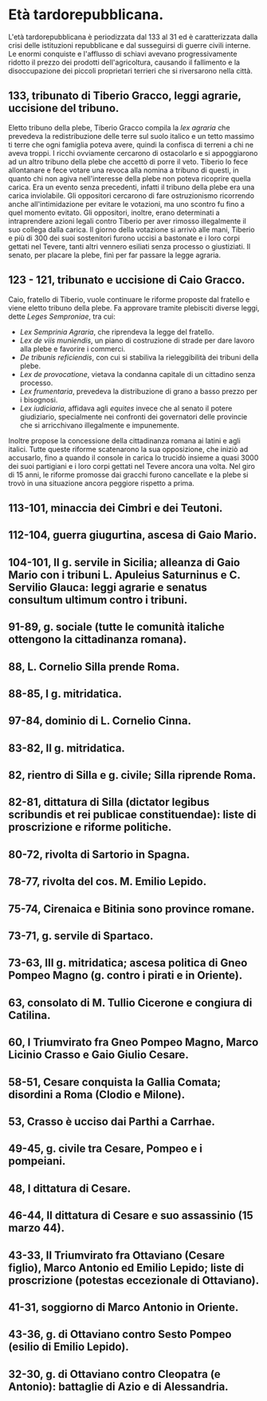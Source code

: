 # Età tardorepubblicana.
L'età tardorepubblicana è periodizzata dal 133 al 31 ed è caratterizzata dalla crisi delle istituzioni repubblicane e dal susseguirsi di guerre civili interne. Le enormi conquiste e l'afflusso di schiavi avevano progressivamente ridotto il prezzo dei prodotti dell'agricoltura, causando il fallimento e la disoccupazione dei piccoli proprietari terrieri che si riversarono nella città.

## 133, tribunato di Tiberio Gracco, leggi agrarie, uccisione del tribuno.
Eletto tribuno della plebe, Tiberio Gracco compila la _lex agraria_ che prevedeva la redistribuzione delle terre sul suolo italico e un tetto massimo ti terre che ogni famiglia poteva avere, quindi la confisca di terreni a chi ne aveva troppi. I ricchi ovviamente cercarono di ostacolarlo e si appoggiarono ad un altro tribuno della plebe che accettò di porre il veto. Tiberio lo fece allontanare e fece votare una revoca alla nomina a tribuno di questi, in quanto chi non agiva nell'interesse della plebe non poteva ricoprire quella carica. Era un evento senza precedenti, infatti il tribuno della plebe era una carica inviolabile. Gli oppositori cercarono di fare ostruzionismo ricorrendo anche all'intimidazione per evitare le votazioni, ma uno scontro fu fino a quel momento evitato. Gli oppositori, inoltre, erano determinati a intraprendere azioni legali contro Tiberio per aver rimosso illegalmente il suo collega dalla carica. Il giorno della votazione si arrivò alle mani, Tiberio e più di 300 dei suoi sostenitori furono uccisi a bastonate e i loro corpi gettati nel Tevere, tanti altri vennero esiliati senza processo o giustiziati. Il senato, per placare la plebe, finì per far passare la legge agraria.

## 123 - 121, tribunato  e uccisione di Caio Gracco.
Caio, fratello di Tiberio, vuole continuare le riforme proposte dal fratello e viene eletto tribuno della plebe. Fa approvare tramite plebisciti diverse leggi, dette _Leges Semproniae_, tra cui:
- _Lex Semprinia Agraria_, che riprendeva la legge del fratello.
- _Lex de viis muniendis_, un piano di costruzione di strade per dare lavoro alla plebe e favorire i commerci.
- _De tribunis reficiendis_, con cui si stabiliva la rieleggibilità dei tribuni della plebe.
- _Lex de provocatione_, vietava la condanna capitale di un cittadino senza processo.
- _Lex frumentaria_, prevedeva la distribuzione di grano a basso prezzo per i bisognosi.
- _Lex iudiciaria_, affidava agli _equites_ invece che al senato il potere giudiziario, specialmente nei confronti dei governatori delle provincie che si arricchivano illegalmente e impunemente.

Inoltre propose la concessione della cittadinanza romana ai latini e agli italici. Tutte queste riforme scatenarono la sua opposizione, che iniziò ad accusarlo, fino a quando il console in carica lo trucidò insieme a quasi 3000 dei suoi partigiani e i loro corpi gettati nel Tevere ancora una volta. Nel giro di 15 anni, le riforme promosse dai gracchi furono cancellate e la plebe si trovò in una situazione ancora peggiore rispetto a prima.

## 113-101, minaccia dei Cimbri e dei Teutoni.

## 112-104, guerra giugurtina, ascesa di Gaio Mario.

## 104-101, II g. servile in Sicilia; alleanza di Gaio Mario con i tribuni L. Apuleius Saturninus  e C. Servilio Glauca: leggi agrarie e senatus consultum ultimum contro i tribuni.

## 91-89, g. sociale (tutte le comunità italiche ottengono la cittadinanza romana).

## 88, L. Cornelio Silla prende Roma.

## 88-85, I g. mitridatica.

## 97-84, dominio di L. Cornelio Cinna.

## 83-82, II g. mitridatica.

## 82, rientro di Silla e g. civile; Silla riprende Roma.

## 82-81, dittatura di Silla (dictator legibus scribundis et rei publicae constituendae): liste di  proscrizione e riforme politiche.

## 80-72, rivolta di Sartorio in Spagna.

## 78-77, rivolta del cos. M. Emilio Lepido.

## 75-74, Cirenaica e Bitinia sono province romane.

## 73-71, g. servile di Spartaco.

## 73-63, III g. mitridatica; ascesa politica di Gneo Pompeo Magno (g. contro i pirati e in  Oriente).

## 63, consolato di M. Tullio Cicerone e congiura di Catilina.

## 60, I Triumvirato fra Gneo Pompeo Magno, Marco Licinio Crasso e Gaio Giulio Cesare.

## 58-51, Cesare conquista la Gallia Comata; disordini a Roma (Clodio e Milone).

## 53, Crasso è ucciso dai Parthi a Carrhae.

## 49-45, g. civile tra Cesare, Pompeo e i pompeiani.

## 48, I dittatura di Cesare.

## 46-44, II dittatura di Cesare e suo assassinio (15 marzo 44).

## 43-33, II Triumvirato fra Ottaviano (Cesare figlio), Marco Antonio ed Emilio Lepido; liste  di proscrizione (potestas eccezionale di Ottaviano).

## 41-31, soggiorno di Marco Antonio in Oriente.

## 43-36, g. di Ottaviano contro Sesto Pompeo (esilio di Emilio Lepido).

## 32-30, g. di Ottaviano contro Cleopatra (e Antonio): battaglie di Azio e di Alessandria.
